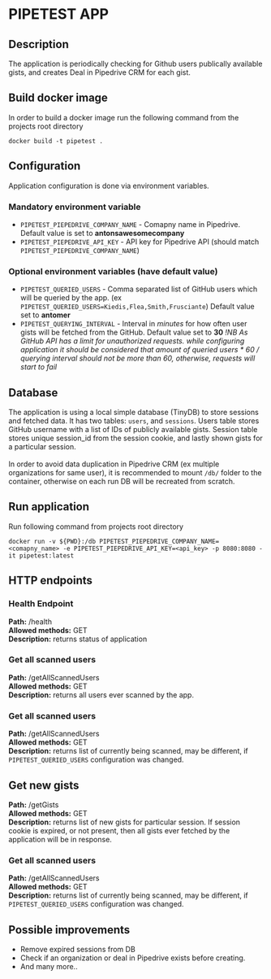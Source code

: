 # PIPETEST APP
## Description 
The application is periodically checking for Github users publically available gists, and creates Deal in Pipedrive CRM for each gist.

## Build docker image
In order to build a docker image run the following command from the projects root directory

    docker build -t pipetest .

## Configuration
Application configuration is done via environment variables. 

### Mandatory environment variable 
* `PIPETEST_PIEPEDRIVE_COMPANY_NAME` - Comapny name in Pipedrive. Default value is set to **antonsawesomecompany**
* `PIPETEST_PIEPEDRIVE_API_KEY` - API key for Pipedrive API (should match `PIPETEST_PIEPEDRIVE_COMPANY_NAME`) 

### Optional environment variables (have default value)
* `PIPETEST_QUERIED_USERS` - Comma separated list of GitHub users which will be queried by the app. (ex `PIPETEST_QUERIED_USERS=Kiedis,Flea,Smith,Frusciante`) Default value set to **antomer**
* `PIPETEST_QUERYING_INTERVAL` - Interval in *minutes* for how often user gists will be fetched from the GitHub. Default value set to **30**
<em>!NB As GitHub API has a limit for unauthorized requests. while configuring application it should be considered that amount of queried users * 60 / querying interval should not be more than 60, otherwise, requests will start to fail </em>

## Database
The application is using a local simple database (TinyDB) to store sessions and fetched data. It has two tables: `users`, and `sessions`. Users table stores GitHub username with a list of IDs of publicly available gists. Session table stores unique session_id from the session cookie, and lastly shown gists for a particular session.
<br><br> 
In order to avoid data duplication in Pipedrive CRM (ex multiple organizations for same user), it is recommended to mount `/db/` folder to the container, otherwise on each run DB will be recreated from scratch.

## Run application
Run following command from projects root directory 

    docker run -v ${PWD}:/db PIPETEST_PIEPEDRIVE_COMPANY_NAME=<comapny_name> -e PIPETEST_PIEPEDRIVE_API_KEY=<api_key> -p 8080:8080 -it pipetest:latest

## HTTP endpoints
### Health Endpoint
**Path:** /health<br>
**Allowed methods:** GET<br>
**Description:** returns status of application<br>

### Get all scanned users
**Path:** /getAllScannedUsers<br>
**Allowed methods:** GET<br>
**Description:** returns all users ever scanned by the app.<br>

### Get all scanned users
**Path:** /getAllScannedUsers<br>
**Allowed methods:** GET<br>
**Description:** returns list of currently being scanned, may be different, if `PIPETEST_QUERIED_USERS` configuration was changed.<br>

## Get new gists
**Path:** /getGists<br>
**Allowed methods:** GET<br>
**Description:** returns list of new gists for particular session. If session cookie is expired, or not present, then all gists ever fetched by the application will be in response.<br>

### Get all scanned users
**Path:** /getAllScannedUsers<br>
**Allowed methods:** GET<br>
**Description:** returns list of currently being scanned, may be different, if `PIPETEST_QUERIED_USERS` configuration was changed.<br>

## Possible improvements
* Remove expired sessions from DB
* Check if an organization or deal in Pipedrive exists before creating.
* And many more..